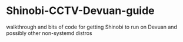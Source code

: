 # Shinobi-CCTV-Devuan-guide
walkthrough and bits of code for getting Shinobi to run on Devuan and possibly other non-systemd distros
